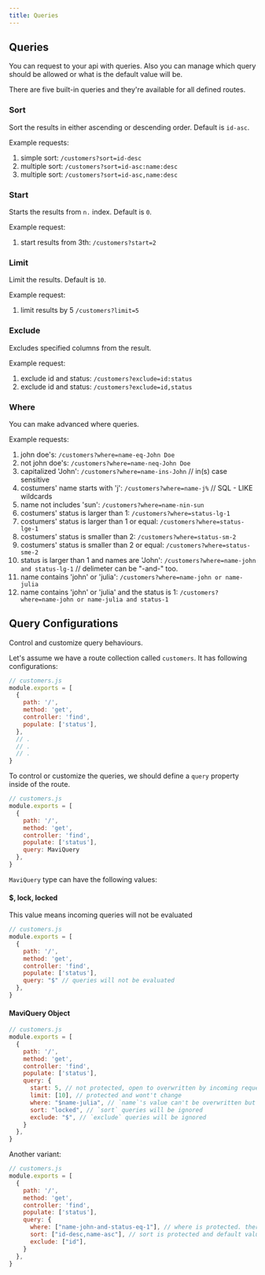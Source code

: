 ```yaml
---
title: Queries
---
```


## Queries

You can request to your api with queries. Also you can manage which query should be allowed or what is the default value will be.

There are five built-in queries and they're available for all defined routes.

### Sort

Sort the results in either ascending or descending order. Default is `id-asc`.

Example requests:

1. simple sort: `/customers?sort=id-desc`
1. multiple sort: `/customers?sort=id-asc:name:desc`
1. multiple sort: `/customers?sort=id-asc,name:desc`

### Start

Starts the results from `n.` index. Default is `0`.

Example request:

1. start results from 3th: `/customers?start=2`

### Limit

Limit the results. Default is `10`.

Example request:

1. limit results by 5 `/customers?limit=5`

### Exclude

Excludes specified columns from the result.

Example request:

1. exclude id and status: `/customers?exclude=id:status`
1. exclude id and status: `/customers?exclude=id,status`

### Where

You can make advanced where queries.

Example requests:

1. john doe's: `/customers?where=name-eq-John Doe`
1. not john doe's: `/customers?where=name-neq-John Doe`
1. capitalized 'John': `/customers?where=name-ins-John` // in(s) case sensitive
1. costumers' name starts with 'j': `/customers?where=name-j%` // SQL - LIKE wildcards
1. name not includes 'sun': `/customers?where=name-nin-sun`
1. costumers' status is larger than 1: `/customers?where=status-lg-1`
1. costumers' status is larger than 1 or equal: `/customers?where=status-lge-1`
1. costumers' status is smaller than 2: `/customers?where=status-sm-2`
1. costumers' status is smaller than 2 or equal: `/customers?where=status-sme-2`
1. status is larger than 1 and names are 'John': `/customers?where=name-john and status-lg-1` // delimeter can be "-and-" too.
1. name contains 'john' or 'julia': `/customers?where=name-john or name-julia`
1. name contains 'john' or 'julia' and the status is 1: `/customers?where=name-john or name-julia and status-1`

## Query Configurations

Control and customize query behaviours.

Let's assume we have a route collection called `customers`. It has following configurations:

```js
// customers.js
module.exports = [
  {
    path: '/',
    method: 'get',
    controller: 'find',
    populate: ['status'],
  },
  // .
  // .
  // .
}
```

To control or customize the queries, we should define a `query` property inside of the route.

```js
// customers.js
module.exports = [
  {
    path: '/',
    method: 'get',
    controller: 'find',
    populate: ['status'],
    query: MaviQuery
  },
}
```

`MaviQuery` type can have the following values:

#### $, lock, locked

This value means incoming queries will not be evaluated

```js
// customers.js
module.exports = [
  {
    path: '/',
    method: 'get',
    controller: 'find',
    populate: ['status'],
    query: "$" // queries will not be evaluated
  },
}
```

#### MaviQuery Object

```js
// customers.js
module.exports = [
  {
    path: '/',
    method: 'get',
    controller: 'find',
    populate: ['status'],
    query: {
      start: 5, // not protected, open to overwritten by incoming requests
      limit: [10], // protected and wont't change
      where: "$name-julia", // `name`'s value can't be overwritten but client request can extent this default query.
      sort: "locked", // `sort` queries will be ignored
      exclude: "$", // `exclude` queries will be ignored
    }
  },
}
```

Another variant:

```js
// customers.js
module.exports = [
  {
    path: '/',
    method: 'get',
    controller: 'find',
    populate: ['status'],
    query: {
      where: ["name-john-and-status-eq-1"], // where is protected. there is no need to protect individual columns with $ prefix.
      sort: ["id-desc,name-asc"], // sort is protected and default value will be used
      exclude: ["id"],
    }
  },
}
```
